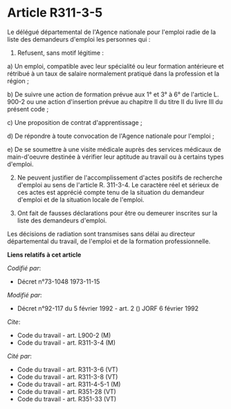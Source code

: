 # Article R311-3-5

Le délégué départemental de l'Agence nationale pour l'emploi radie de la liste des demandeurs d'emploi les personnes qui :

1. Refusent, sans motif légitime :

a) Un emploi, compatible avec leur spécialité ou leur formation antérieure et rétribué à un taux de salaire normalement
pratiqué dans la profession et la région ;

b) De suivre une action de formation prévue aux 1° et 3° à 6° de l'article L. 900-2 ou une action d'insertion prévue au
chapitre II du titre II du livre III du présent code ;

c) Une proposition de contrat d'apprentissage ;

d) De répondre à toute convocation de l'Agence nationale pour l'emploi ;

e) De se soumettre à une visite médicale auprès des services médicaux de main-d'oeuvre destinée à vérifier leur aptitude au
travail ou à certains types d'emploi.

2. Ne peuvent justifier de l'accomplissement d'actes positifs de recherche d'emploi au sens de l'article R. 311-3-4. Le
caractère réel et sérieux de ces actes est apprécié compte tenu de la situation du demandeur d'emploi et de la situation
locale de l'emploi.

3. Ont fait de fausses déclarations pour être ou demeurer inscrites sur la liste des demandeurs d'emploi.

Les décisions de radiation sont transmises sans délai au directeur départemental du travail, de l'emploi et de la formation
professionnelle.

**Liens relatifs à cet article**

_Codifié par_:

  - Décret n°73-1048 1973-11-15

_Modifié par_:

  - Décret n°92-117 du 5 février 1992 - art. 2 () JORF 6 février 1992

_Cite_:

  - Code du travail - art. L900-2 (M)
  - Code du travail - art. R311-3-4 (M)

_Cité par_:

  - Code du travail - art. R311-3-6 (VT)
  - Code du travail - art. R311-3-8 (VT)
  - Code du travail - art. R311-4-5-1 (M)
  - Code du travail - art. R351-28 (VT)
  - Code du travail - art. R351-33 (VT)
